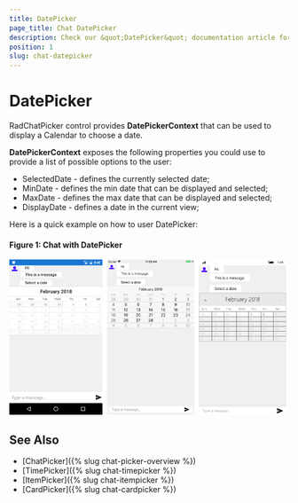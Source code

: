 ```yaml
---
title: DatePicker
page_title: Chat DatePicker
description: Check our &quot;DatePicker&quot; documentation article for Telerik Chat for Xamarin control.
position: 1
slug: chat-datepicker
---
```


# DatePicker #

RadChatPicker control provides **DatePickerContext** that can be used to display a Calendar to choose a date.

**DatePickerContext** exposes the following properties you could use to provide a list of possible options to the user:

* SelectedDate - defines the currently selected date;
* MinDate - defines the min date that can be displayed and selected;
* MaxDate - defines the max date that can be displayed and selected;
* DisplayDate - defines a date in the current view;

Here is a quick example on how to user DatePicker:

<snippet id='chat-chatpicker-datepicker' />
	
#### Figure 1: Chat with DatePicker

![Chat Message](images/chat_picker_2.png)

## See Also

- [ChatPicker]({% slug chat-picker-overview %})
- [TimePicker]({% slug chat-timepicker %})
- [ItemPicker]({% slug chat-itempicker %})
- [CardPicker]({% slug chat-cardpicker %})